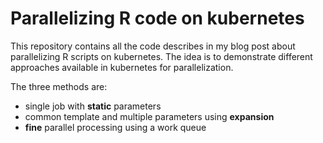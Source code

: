 # Parallelizing R code on kubernetes

This repository contains all the code describes in my blog post about parallelizing R scripts on kubernetes. The idea is to demonstrate different approaches available in kubernetes for parallelization. 

The three methods are:

- single job with **static** parameters
- common template and multiple parameters using **expansion**
- **fine** parallel processing using a work queue


